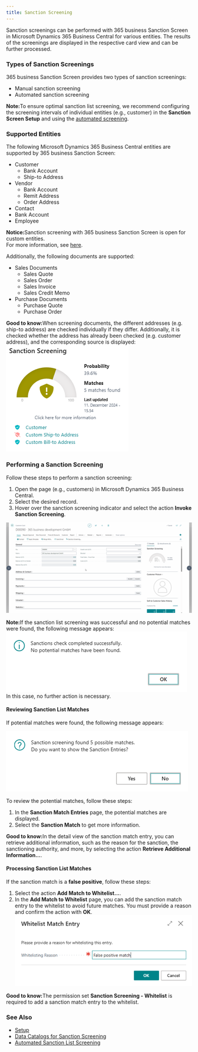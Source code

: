 ```yaml
---
title: Sanction Screening
---
```

Sanction screenings can be performed with 365 business Sanction Screen in Microsoft Dynamics 365 Business Central for various entities. The results of the screenings are displayed in the respective card view and can be further processed.

### Types of Sanction Screenings

365 business Sanction Screen provides two types of sanction screenings:

- Manual sanction screening
- Automated sanction screening

<div class="alert alert-info">
    <i class="fa-duotone fa-thin fa-lightbulb fa-lg" style="--fa-secondary-color: #00b7c3; --fa-primary-color: #111111;"></i> <strong>Note:</strong>To ensure optimal sanction list screening, we recommend configuring the screening intervals of individual entities (e.g., customer) in the <strong>Sanction Screen Setup</strong> and using the <a href="automated-screening.md">automated screening</a>.
</div>

### Supported Entities

The following Microsoft Dynamics 365 Business Central entities are supported by 365 business Sanction Screen:

- Customer
  - Bank Account
  - Ship-to Address
- Vendor
  - Bank Account
  - Remit Address
  - Order Address
- Contact
- Bank Account
- Employee

<div class="alert alert-info">
    <i class="fa-duotone fa-thin fa-lightbulb fa-lg" style="--fa-secondary-color: #00b7c3; --fa-primary-color: #111111;"></i> <strong>Notice:</strong>Sanction screening with 365 business Sanction Screen is open for custom entities.<br>For more information, see <a href="../../al-developer/al-developer.md">here</a>.
</div>

Additionally, the following documents are supported:

- Sales Documents
  - Sales Quote
  - Sales Order
  - Sales Invoice
  - Sales Credit Memo
- Purchase Documents
  - Purchase Quote
  - Purchase Order
  
<div class="alert alert-notice">
    <i class="fa-light fa-hand-point-up fa-lg" style="--fa-secondary-color: #FF0000; --fa-primary-color: #111111; --fa-secondary-opacity: 0.7"></i> <strong>Good to know:</strong>When screening documents, the different addresses (e.g. ship-to address) are checked individually if they differ. Additionally, it is checked whether the address has already been checked (e.g. customer address), and the corresponding source is displayed:<br>
    <img src="/assets/images/365-business-sanction-screen/sanction-screen-with-sources.en-US.png" alt="Sanction Screening with Source Indication">
</div>

### Performing a Sanction Screening

Follow these steps to perform a sanction screening:

1. Open the page (e.g., customers) in Microsoft Dynamics 365 Business Central.
2. Select the desired record.
3. Hover over the sanction screening indicator and select the action **Invoke Sanction Screening**.

![Invoke Sanction Screening](/assets/images/365-business-sanction-screen/sanction-screen-check.en-US.gif)

<div class="alert alert-info">
    <i class="fa-duotone fa-thin fa-lightbulb fa-lg" style="--fa-secondary-color: #00b7c3; --fa-primary-color: #111111;"></i> <strong>Note:</strong>If the sanction list screening was successful and no potential matches were found, the following message appears:<br>
    <img src="/assets/images/365-business-sanction-screen/sanctionscreen-no-matches-message.en-US.png"><br>
    In this case, no further action is necessary.
</div>

#### Reviewing Sanction List Matches

If potential matches were found, the following message appears:

![Sanction Screening Results - Potential Matches Found](/assets/images/365-business-sanction-screen/sanctionscreen-matches-found-message.en-US.png)

To review the potential matches, follow these steps:

1. In the **Sanction Match Entries** page, the potential matches are displayed.
2. Select the **Sanction Match** to get more information.

<div class="alert alert-notice">
    <i class="fa-light fa-hand-point-up fa-lg" style="--fa-secondary-color: #FF0000; --fa-primary-color: #111111; --fa-secondary-opacity: 0.7"></i> <strong>Good to know:</strong>In the detail view of the sanction match entry, you can retrieve additional information, such as the reason for the sanction, the sanctioning authority, and more, by selecting the action <strong>Retrieve Additional Information...</strong>.
</div>

#### Processing Sanction List Matches

If the sanction match is a **false positive**, follow these steps:

1. Select the action **Add Match to Whitelist...**.
2. In the **Add Match to Whitelist** page, you can add the sanction match entry to the whitelist to avoid future matches. You must provide a reason and confirm the action with **OK**.<br>
   ![Add Match to Whitelist](/assets/images/365-business-sanction-screen/sanctionscreen-whitelist-entry.en-US.png)

<div class="alert alert-notice">
    <i class="fa-light fa-hand-point-up fa-lg" style="--fa-secondary-color: #FF0000; --fa-primary-color: #111111; --fa-secondary-opacity: 0.7"></i> <strong>Good to know:</strong>The permission set <strong>Sanction Screening - Whitelist</strong> is required to add a sanction match entry to the whitelist.
</div>

### See Also

- [Setup](setup.md)
- [Data Catalogs for Sanction Screening](data-sources.md)
- [Automated Sanction List Screening](automated-screening.md)
